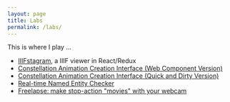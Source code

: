 ```yaml
---
layout: page
title: Labs
permalink: /labs/
---
```

This is where I play &hellip;

* [IIIFstagram](http://iiif.surge.sh/), a IIIF viewer in React/Redux 
* [Constellation Animation Creation Interface (Web Component  Version)](http://sdellis.com/svg-draw-component/examples/gif.html)
* [Constellation Animation Creation Interface (Quick and Dirty Version)](animation-tool)
* [Real-time Named Entity Checker](named-entities)
* [Freelapse: make stop-action "movies" with your webcam](freelapse)
